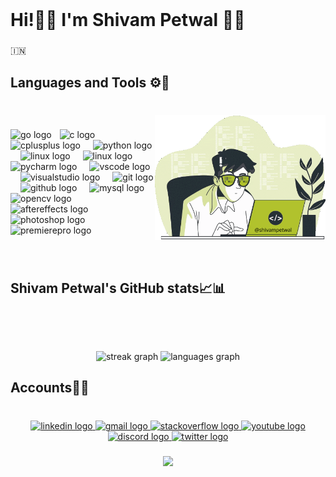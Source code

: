 <br clear="both">

<h1 align="left"> Hi!🙋‍♂️  I'm Shivam Petwal 🧔‍♂️ </h1>

###

<p align="left">🇮🇳 </p>

###

<h2 align="left">Languages and Tools ⚙️🔧</h2>

###

<br clear="both">

<img align="right" height="200" src="./shivampetwal.gif"  />

###

<div align="left">
  <img src="https://cdn.worldvectorlogo.com/logos/golang-1.svg" height="30" alt="go logo"  />
  <img width="5" />
  <img src="https://cdn.jsdelivr.net/gh/devicons/devicon/icons/c/c-original.svg" height="40" alt="c logo"  />
  <img width="12" />
  <img src="https://cdn.jsdelivr.net/gh/devicons/devicon@latest/icons/cplusplus/cplusplus-original.svg" height="40" alt="cplusplus logo"  />
  <img width="12" />
  <img src="https://cdn.jsdelivr.net/gh/devicons/devicon/icons/python/python-original.svg" height="40" alt="python logo"  />
  <img width="12" />
  <img src="https://cdn.jsdelivr.net/gh/devicons/devicon/icons/linux/linux-original.svg" height="40" alt="linux logo"  />
  <img width="12" />
  <img src="https://cdn.jsdelivr.net/gh/devicons/devicon@latest/icons/docker/docker-original-wordmark.svg" height="40" alt="linux logo"  />
  <img width="12" />
  <img src="https://cdn.jsdelivr.net/gh/devicons/devicon/icons/pycharm/pycharm-original.svg" height="40" alt="pycharm logo"  />
  <img width="12" />
  <img src="https://cdn.jsdelivr.net/gh/devicons/devicon/icons/vscode/vscode-original.svg" height="40" alt="vscode logo"  />
  <img width="12" />
  <img src="https://cdn.jsdelivr.net/gh/devicons/devicon/icons/visualstudio/visualstudio-plain.svg" height="40" alt="visualstudio logo"  />
  <img width="12" />
  <img src="https://cdn.jsdelivr.net/gh/devicons/devicon/icons/git/git-original.svg" height="40" alt="git logo"  />
  <img width="12" />
  <img src="https://cdn.jsdelivr.net/gh/devicons/devicon/icons/github/github-original.svg" height="40" alt="github logo"  />
  <img width="12" />
  <img src="https://cdn.jsdelivr.net/gh/devicons/devicon/icons/mysql/mysql-original.svg" height="40" alt="mysql logo"  />
  <img width="12" />
  <img src="https://cdn.jsdelivr.net/gh/devicons/devicon/icons/opencv/opencv-original.svg" height="40" alt="opencv logo"  />
  <img width="12" />
  <img src="https://cdn.jsdelivr.net/gh/devicons/devicon/icons/aftereffects/aftereffects-original.svg" height="40" alt="aftereffects logo"  />
  <img width="12" />
  <img src="https://cdn.jsdelivr.net/gh/devicons/devicon/icons/photoshop/photoshop-plain.svg" height="40" alt="photoshop logo"  />
  <img width="12" />
  <img src="https://cdn.jsdelivr.net/gh/devicons/devicon/icons/premierepro/premierepro-plain.svg" height="40" alt="premierepro logo"  />
  <img width="12" />

</div>

###

<br clear="both">

<h2 align="left">Shivam Petwal's GitHub stats📈📊</h2>

###

<br clear="both">

<p align="left"></p>

###

<br clear="both">

<div align="center">
  <img src="https://streak-stats.demolab.com?user=shivampetwal&locale=en&mode=daily&theme=default&hide_border=false&border_radius=5&order=3" height="160" alt="streak graph"  />
  <img src="https://github-readme-stats.vercel.app/api/top-langs?username=shivampetwal&locale=en&hide_title=false&layout=compact&card_width=320&langs_count=5&theme=default&hide_border=false&order=2" height="200" alt="languages graph"  />
</div>

###

<h2 align="left">Accounts🪪👤</h2>

###

<br clear="both">

<div align="center">
  <a href="https://www.linkedin.com/in/shivam-petwal/" target="_blank">
    <img src="https://raw.githubusercontent.com/maurodesouza/profile-readme-generator/master/src/assets/icons/social/linkedin/default.svg" width="71" height="34" alt="linkedin logo"  />
  </a>
  <a href="petwalshivam@gmail.com" target="_blank">
    <img src="https://raw.githubusercontent.com/maurodesouza/profile-readme-generator/master/src/assets/icons/social/gmail/default.svg" width="71" height="34" alt="gmail logo"  />
  </a>
  <a href="https://leetcode.com/shivampetwal/" target="_blank">
    <img src="https://raw.githubusercontent.com/maurodesouza/profile-readme-generator/master/src/assets/icons/social/stackoverflow/default.svg" width="71" height="34" alt="stackoverflow logo"  />
  </a>
  <a href="https://www.youtube.com/@petwal" target="_blank">
    <img src="https://raw.githubusercontent.com/maurodesouza/profile-readme-generator/master/src/assets/icons/social/youtube/default.svg" width="71" height="34" alt="youtube logo"  />
  </a>
  <a href="https://discord.gg/AeAHHqPPVC" target="_blank">
    <img src="https://raw.githubusercontent.com/maurodesouza/profile-readme-generator/master/src/assets/icons/social/discord/default.svg" width="71" height="34" alt="discord logo"  />
  </a>
  <a href="https://twitter.com/petwal33" target="_blank">
    <img src="https://raw.githubusercontent.com/maurodesouza/profile-readme-generator/master/src/assets/icons/social/twitter/default.svg" width="71" height="34" alt="twitter logo"  />
  </a>
</div>

###

<div align="center">
  <img src="https://visitor-badge.laobi.icu/badge?page_id=shivampetwal.shivampetwal&left_text=%F0%9F%91%81%EF%B8%8FProfile%20visitors%20"  />
</div>

###
